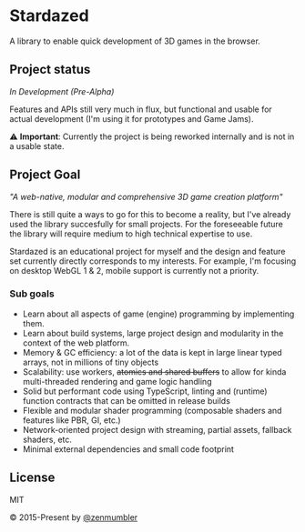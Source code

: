 Stardazed
=========
A library to enable quick development of 3D games in the browser.

Project status
--------------
*In Development (Pre-Alpha)*

Features and APIs still very much in flux, but functional and usable for actual development
(I'm using it for prototypes and Game Jams).

⚠️ **Important**: Currently the project is being reworked internally and is not in a usable state.

Project Goal
------------
_"A web-native, modular and comprehensive 3D game creation platform"_

There is still quite a ways to go for this to become a reality, but I've already used the library
succesfully for small projects. For the foreseeable future the library will require medium to high
technical expertise to use.

Stardazed is an educational project for myself and the design and feature set currently directly corresponds
to my interests. For example, I'm focusing on desktop WebGL 1 & 2, mobile support is currently not a priority.

### Sub goals
- Learn about all aspects of game (engine) programming by implementing them.
- Learn about build systems, large project design and modularity in the context of the web platform.
- Memory & GC efficiency: a lot of the data is kept in large linear typed arrays, not in millions of tiny objects
- Scalability: use workers, ~~atomics and shared buffers~~ to allow for kinda multi-threaded rendering and game logic handling
- Solid but performant code using TypeScript, linting and (runtime) function contracts that can be omitted in release builds
- Flexible and modular shader programming (composable shaders and features like PBR, GI, etc.)
- Network-oriented project design with streaming, partial assets, fallback shaders, etc.
- Minimal external dependencies and small code footprint

License
-------
MIT

© 2015-Present by [@zenmumbler](https://twitter.com/zenmumbler)
